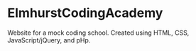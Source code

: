 # ElmhurstCodingAcademy
Website for a mock coding school. Created using HTML, CSS, JavaScript/jQuery, and pHp.
